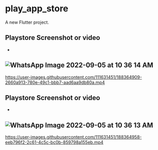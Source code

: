 # play_app_store

A new Flutter project.

## Playstore Screenshot or video 
-
![WhatsApp Image 2022-09-05 at 10 36 14 AM](https://user-images.githubusercontent.com/111631451/188364577-4655fb0a-8104-46a6-aca2-3aa60294775f.jpeg)
-
https://user-images.githubusercontent.com/111631451/188364909-2660a913-780e-49c1-bbb7-aad6aa9db80a.mp4

## Playstore Screenshot or video 
-
![WhatsApp Image 2022-09-05 at 10 36 13 AM](https://user-images.githubusercontent.com/111631451/188364714-575d5cd8-1294-4b0b-9bec-e59dbf98976c.jpeg)
-
https://user-images.githubusercontent.com/111631451/188364958-eeb796f2-2c61-4c5c-bc0b-859798a155eb.mp4
